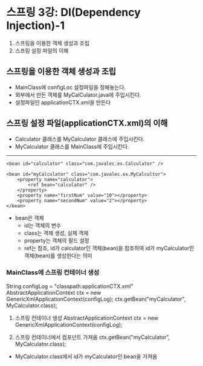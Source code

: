 ﻿# 스프링 3강: DI(Dependency Injection)-1
1. 스프링을 이용한 객체 생성과 조립
2. 스프링 설정 파일의 이해

## 스프링을 이용한 객체 생성과 조립
- MainClass에 configLoc 설정파일을 정해놓는다.
- 외부에서 만든 객체를 MyCalCulator.java에 주입시킨다.
- 설정파일인 applicationCTX.xml을 만든다

## 스프링 설정 파일(applicationCTX.xml)의 이해
- Calculator 클래스를 MyCalculator 클래스에 주입시킨다.
- MyCalculator 클래스를 MainClass에 주입시킨다.
***
<?xml version="1.0" encoding="UTF-8"?>
<beans xmlns="http://www.springframework.org/schema/beans"
	xmlns:xsi="http://www.w3.org/2001/XMLSchema-instance"
	xsi:schemaLocation="http://www.springframework.org/schema/beans http://www.springframework.org/schema/bean/spring-beans.xsd">

	<bean id="calculator" class="com.javalec.ex.Calculator" />
	
	<bean id="myCalculator" class="com.javalec.ex.MyCalcultor">
		<property name="calculator">
			<ref bean="calculator" />
		</property>
		<property name="firstNum" value="10"></property>
		<property name="secondNum" value="2"></property>
	</bean>

</beans>

- bean은 객체
  - id는 객체의 변수
  - class는 객체 생성, 실체 객체
  - property는 객체의 필드 설정
  - ref는 참조, id가 calculator인 객체(bean)을 참조하여 id가 myCalculator인 객체(bean)를 생성한다는 의미


### MainClass에 스프링 컨테이너 생성

String configLog = "classpath:applicationCTX.xml"
AbstractApplicationContext ctx = new GenericXmlApplicationContext(configLog);
ctx.getBean("myCalculator", MyCalculator.class);

1) 스프링 컨테이너 생성
AbstractApplicationContext ctx = new GenericXmlApplicationContext(configLog);

2) 스프링 컨테이너에서 컴포넌트 가져옴
ctx.getBean("myCalculator", MyCalculator.class);

- MyCalculator.class에서 id가 myCalculator인 bean을 가져옴
